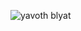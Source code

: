 ![yavoth blyat](https://github.com/Contomo/Toolchanger-Toolheads/blob/main/Toolheads/Yavoth/yavoth%20render.png?raw=true)
